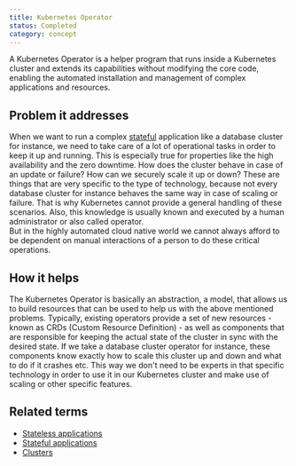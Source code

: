 ```yaml
---
title: Kubernetes Operator
status: Completed
category: concept
---
```


A Kubernetes Operator is a helper program that runs inside a Kubernetes cluster 
and extends its capabilities without modifying the core code, 
enabling the automated installation and management of complex applications and resources.

## Problem it addresses

When we want to run a complex [stateful](/stateful-apps/) application like a database cluster for instance, 
we need to take care of a lot of operational tasks in order to keep it up and running. 
This is especially true for properties like the high availability and the zero downtime. 
How does the cluster behave in case of an update or failure? 
How can we securely scale it up or down? 
These are things that are very specific to the type of technology, 
because not every database cluster for instance behaves the same way in case of scaling or failure. 
That is why Kubernetes cannot provide a general handling of these scenarios. 
Also, this knowledge is usually known and executed by a human administrator or also called operator.  
But in the highly automated cloud native world we cannot always afford to be dependent on manual interactions of a person to do these critical operations. 

## How it helps

The Kubernetes Operator is basically an abstraction, a model, 
that allows us to build resources that can be used to help us with the above mentioned problems. 
Typically, existing operators provide a set of new resources - known as CRDs (Custom Resource Definition) - 
as well as components that are responsible for keeping the actual state of the cluster in sync with the desired state. 
If we take a database cluster operator for instance, 
these components know exactly how to scale this cluster up and down 
and what to do if it crashes etc. 
This way we don't need to be experts in that specific technology in order to use it in our Kubernetes cluster and make use of scaling or other specific features. 

## Related terms

* [Stateless applications](/stateless-apps/)
* [Stateful applications](/stateful-apps/)
* [Clusters](/cluster/)